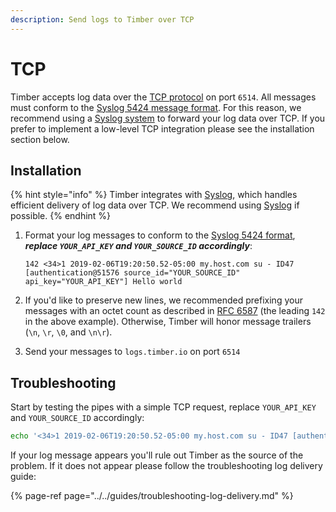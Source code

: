 ```yaml
---
description: Send logs to Timber over TCP
---
```


# TCP

Timber accepts log data over the [TCP protocol](https://en.wikipedia.org/wiki/Transmission_Control_Protocol) on port `6514`. All messages must conform to the [Syslog 5424 message format](https://tools.ietf.org/html/rfc5424). For this reason, we recommend using a [Syslog system](../log-forwarders/syslog.md) to forward your log data over TCP. If you prefer to implement a low-level TCP integration please see the installation section below.

## Installation

{% hint style="info" %}
Timber integrates with [Syslog](../log-forwarders/syslog.md), which handles efficient delivery of log data over TCP. We recommend using [Syslog](../log-forwarders/syslog.md) if possible.
{% endhint %}

1. Format your log messages to conform to the [Syslog 5424 format](https://tools.ietf.org/html/rfc5424), _**replace `YOUR_API_KEY` and `YOUR_SOURCE_ID` accordingly**_:  


   ```text
   142 <34>1 2019-02-06T19:20:50.52-05:00 my.host.com su - ID47 [authentication@51576 source_id="YOUR_SOURCE_ID" api_key="YOUR_API_KEY"] Hello world
   ```

2. If you'd like to preserve new lines, we recommended prefixing your messages with an octet count as described in [RFC 6587](https://tools.ietf.org/html/rfc6587) \(the leading `142` in the above example\). Otherwise, Timber will honor message trailers \(`\n`, `\r`, `\0`, and `\n\r`\).
3. Send your messages to `logs.timber.io` on port `6514`

## Troubleshooting

Start by testing the pipes with a simple TCP request, replace `YOUR_API_KEY` and `YOUR_SOURCE_ID` accordingly:

```bash
echo '<34>1 2019-02-06T19:20:50.52-05:00 my.host.com su - ID47 [authentication@51576 source_id="YOUR_SOURCE_ID" api_key="YOUR_API_KEY"] Hello world' | nc "logs.timber.io" 6514
```

If your log message appears you'll rule out Timber as the source of the problem. If it does not appear please follow the troubleshooting log delivery guide:

{% page-ref page="../../guides/troubleshooting-log-delivery.md" %}




